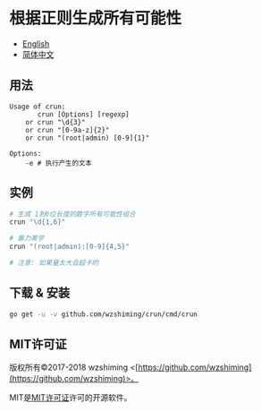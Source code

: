 # 根据正则生成所有可能性

* [English](./README.md)
* [简体中文](./README_cn.md)

## 用法

```
Usage of crun:
       crun [Options] [regexp]
    or crun "\d{3}"
    or crun "[0-9a-z]{2}"
    or crun "(root|admin) [0-9]{1}"

Options:
	-e # 执行产生的文本
```

## 实例

``` bash
# 生成 1到6位长度的数字所有可能性组合
crun "\d{1,6}"

# 暴力美学
crun "(root|admin):[0-9]{4,5}"

# 注意: 如果量太大会超卡的
```

## 下载 & 安装
``` bash
go get -u -v github.com/wzshiming/crun/cmd/crun
```

## MIT许可证

版权所有©2017-2018 wzshiming <[https://github.com/wzshiming](https://github.com/wzshiming)>。

MIT是[MIT许可证](https://opensource.org/licenses/MIT)许可的开源软件。